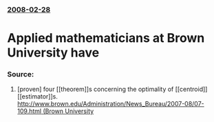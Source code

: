### [2008-02-28](/news/2008/02/28/index.md)

#  Applied mathematicians at Brown University have 




### Source:

1. [proven] four [[theorem]]s concerning the optimality of [[centroid]] [[estimator]]s. [http://www.brown.edu/Administration/News_Bureau/2007-08/07-109.html (Brown University](http://www.pnas.org/cgi/reprint/0712329105v1?ck=nck)

